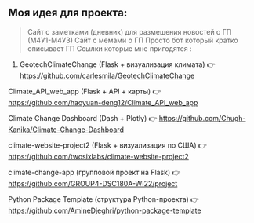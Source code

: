## Моя идея для проекта:
> Сайт с заметками (дневник) для размещения новостей о ГП (М4У1-М4У3)
> Сайт с мемами о ГП
> Просто бот который кратко описывает ГП
Ссылки которые мне пригодятся :
1) GeotechClimateChange (Flask + визуализация климата)
👉 https://github.com/carlesmila/GeotechClimateChange

Climate_API_web_app (Flask + API + карты)
👉 https://github.com/haoyuan-deng12/Climate_API_web_app

Climate Change Dashboard (Dash + Plotly)
👉 https://github.com/Chugh-Kanika/Climate-Change-Dashboard

climate-website-project2 (Flask + визуализация по США)
👉 https://github.com/twosixlabs/climate-website-project2

climate-change-app (групповой проект на Flask)
👉 https://github.com/GROUP4-DSC180A-WI22/project

Python Package Template (структура Python-проекта)
👉 https://github.com/AmineDjeghri/python-package-template
